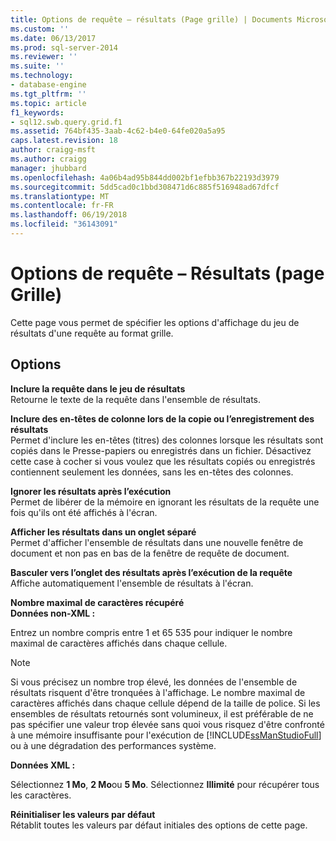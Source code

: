 ```yaml
---
title: Options de requête – résultats (Page grille) | Documents Microsoft
ms.custom: ''
ms.date: 06/13/2017
ms.prod: sql-server-2014
ms.reviewer: ''
ms.suite: ''
ms.technology:
- database-engine
ms.tgt_pltfrm: ''
ms.topic: article
f1_keywords:
- sql12.swb.query.grid.f1
ms.assetid: 764bf435-3aab-4c62-b4e0-64fe020a5a95
caps.latest.revision: 18
author: craigg-msft
ms.author: craigg
manager: jhubbard
ms.openlocfilehash: 4a06b4ad95b844dd002bf1efbb367b22193d3979
ms.sourcegitcommit: 5dd5cad0c1bbd308471d6c885f516948ad67dfcf
ms.translationtype: MT
ms.contentlocale: fr-FR
ms.lasthandoff: 06/19/2018
ms.locfileid: "36143091"
---
```

# <a name="query-options-results-grid-page"></a>Options de requête – Résultats (page Grille)
  Cette page vous permet de spécifier les options d'affichage du jeu de résultats d'une requête au format grille.  
  
## <a name="options"></a>Options  
 **Inclure la requête dans le jeu de résultats**  
 Retourne le texte de la requête dans l'ensemble de résultats.  
  
 **Inclure des en-têtes de colonne lors de la copie ou l’enregistrement des résultats**  
 Permet d'inclure les en-têtes (titres) des colonnes lorsque les résultats sont copiés dans le Presse-papiers ou enregistrés dans un fichier. Désactivez cette case à cocher si vous voulez que les résultats copiés ou enregistrés contiennent seulement les données, sans les en-têtes des colonnes.  
  
 **Ignorer les résultats après l’exécution**  
 Permet de libérer de la mémoire en ignorant les résultats de la requête une fois qu'ils ont été affichés à l'écran.  
  
 **Afficher les résultats dans un onglet séparé**  
 Permet d'afficher l'ensemble de résultats dans une nouvelle fenêtre de document et non pas en bas de la fenêtre de requête de document.  
  
 **Basculer vers l’onglet des résultats après l’exécution de la requête**  
 Affiche automatiquement l'ensemble de résultats à l'écran.  
  
 **Nombre maximal de caractères récupéré**  
 **Données non-XML :**  
  
 Entrez un nombre compris entre 1 et 65 535 pour indiquer le nombre maximal de caractères affichés dans chaque cellule.  
  
> [!NOTE]  
>  Si vous précisez un nombre trop élevé, les données de l'ensemble de résultats risquent d'être tronquées à l'affichage. Le nombre maximal de caractères affichés dans chaque cellule dépend de la taille de police. Si les ensembles de résultats retournés sont volumineux, il est préférable de ne pas spécifier une valeur trop élevée sans quoi vous risquez d'être confronté à une mémoire insuffisante pour l'exécution de [!INCLUDE[ssManStudioFull](../includes/ssmanstudiofull-md.md)] ou à une dégradation des performances système.  
  
 **Données XML :**  
  
 Sélectionnez **1 Mo**, **2 Mo**ou **5 Mo**. Sélectionnez **Illimité** pour récupérer tous les caractères.  
  
 **Réinitialiser les valeurs par défaut**  
 Rétablit toutes les valeurs par défaut initiales des options de cette page.  
  
  
